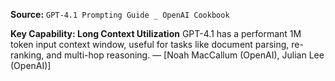 **Source:** `GPT-4.1 Prompting Guide _ OpenAI Cookbook`

**Key Capability: Long Context Utilization**
GPT-4.1 has a performant 1M token input context window, useful for tasks like document parsing, re-ranking, and multi-hop reasoning. — [Noah MacCallum (OpenAI), Julian Lee (OpenAI)]
